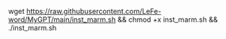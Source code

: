 wget https://raw.githubusercontent.com/LeFe-word/MyGPT/main/inst_marm.sh && chmod +x inst_marm.sh && ./inst_marm.sh

